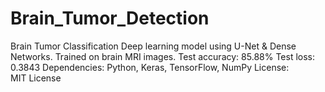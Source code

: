 # Brain_Tumor_Detection
Brain Tumor Classification  Deep learning model using U-Net &amp; Dense Networks. Trained on brain MRI images. Test accuracy: 85.88% Test loss: 0.3843  Dependencies: Python, Keras, TensorFlow, NumPy  License: MIT License
